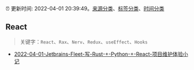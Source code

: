 :alarm_clock: 更新时间: 2022-04-01 20:39:49。[来源分类](../README.md)、[标签分类](../TAGS.md)、[时间分类](../TIMELINE.md)

## React


> 关键字：`React`、`Rax`、`Nerv`、`Redux`、`useEffect`、`Hooks`



- [2022-04-01-Jetbrains-Fleet-写-Rust-+-Python-+-React-项目维护体验小记](https://www.v2ex.com/t/844433) 